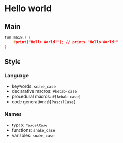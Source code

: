# Hello world

## Main

```cpp
fun main() {
    #print("Hello World!"); // prints "Hello World!"
}
```

## Style

### Language

- keywords: `snake_case`
- declarative macros: `#kebab-case`
- procedural macros: `#[kebab-case]`
- code generation: `@[PascalCase]`

### Names

- types: `PascalCase`
- functions: `snake_case`
- variables: `snake_case`

